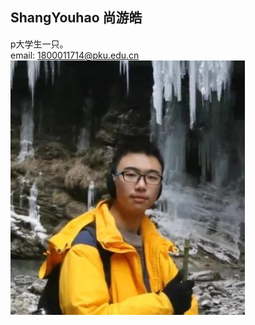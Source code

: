 ## ShangYouhao 尚游皓
 p大学生一只。  
email: 1800011714@pku.edu.cn  
![image](https://github.com/ShangYouhao/homepage/blob/master/psb97FR9833.jpg)
